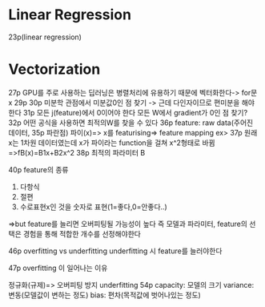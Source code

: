 # Linear Regression
23p(linear regression)
# Vectorization
27p
GPU를 주로 사용하는 딥러닝은 병렬처리에 유용하기 때문에 벡터화한다-> for문 x
29p
30p
미분학 관점에서 미분값0인 점 찾기
-> 근데 다인자이므로 편미분을 해야한다
31p
모든 j(feature)에서 0이어야 한다
모든 W에서 gradient가 0인 점 찾기?
32p
어떤 공식을 사용하면 최적의W를 찾을 수 있다
36p
feature: raw data(주어진 데이터, 35p 파란점)
파이(x)=> x를 featurising=> feature mapping
ex> 37p 원래 x는 1차원 데이터였는데 x가 파이라는 function을 걸쳐 x^2형태로 바뀜
=>fB(x)=B1x+B2x^2
38p
최적의 파라미터 B

40p
feature의 종류
1. 다항식
2. 절편
3. 수로표현x인 것을 숫자로 표현(1=좋다,0=안좋다..)

=>but feature를 늘리면 오버피팅될 가능성이 높다
즉 모델과 파라미터, feature의 선택은 경험을 통해 적합한 개수를 선정해야한다

46p
overfitting vs underfitting
underfitting 시 feature를 늘러야한다

47p 
overfitting 이 일어나는 이유

정규화(규제)=> 오버피팅 방지
underfitting
54p
capacity: 모델의 크기
variance: 변동(모델값이 변하는 정도)
bias: 편차(목적값에 벗어나있는 정도)